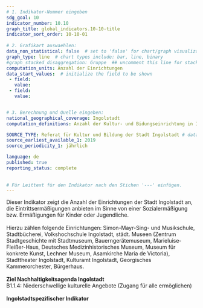 ```yaml
---
# 1. Indikator-Nummer eingeben 
sdg_goal: 10 
indicator_number: 10.10
graph_title: global_indicators.10-10-title
indicator_sort_order: 10-10-01
 
# 2. Grafikart auswaehlen: 
data_non_statistical: false  # set to 'false' for chart/graph visualization 
graph_type: line  # chart types include: bar, line, binary 
#graph_stacked_disaggregation: Gruppe  ## uncomment this line for stacked bars. eplace 'Geschlecht' with the field of aggregation. 
computation_units: Anzahl der Einrichtungen 
data_start_values:  # initialize the field to be shown  
 - field: 
   value:  
 - field: 
   value:  


# 3. Berechnung und Quelle eingeben: 
national_geographical_coverage: Ingolstadt 
computation_definitions: Anzahl der Kultur- und Bidungseinrichtung in Ingolstadt die Ermäßigungen anbieten

SOURCE_TYPE: Referat für Kultur und Bildung der Stadt Ingolstadt # data source  
source_earliest_available_1: 2019
source_periodicity_1: jährlich

language: de   
published: true 
reporting_status: complete
 
 
# Für Leittext für den Indikator nach den Stichen '---' einfügen. 
---
```

Dieser Indikator zeigt die Anzahl der Einrichtungen der Stadt Ingolstadt an, die Eintrittsermäßigungen anbieten im Sinne von einer Sozialermäßigung bzw. Ermäßigungen für Kinder oder Jugendliche.<br>
<br>
Hierzu zählen folgende Einrichtungen: Simon-Mayr-Sing- und Musikschule, Stadtbücherei, Volkshochschule Ingolstadt, städt. Museen (Zentrum Stadtgeschichte mit Stadtmuseum, Bauerngerätemuseum, Marieluise-Fleißer-Haus, Deutsches Medizinhistorisches Museum, Museum für konkrete Kunst, Lechner Museum, Asamkirche Maria de Victoria), Stadttheater Ingolstadt, Kulturamt Ingolstadt, Georgisches Kammerorchester, Bürgerhaus.<br>
<br>
<b>Ziel Nachhaltigkeitsagenda Ingolstadt</b><br>
B1.1.4: Niederschwellige kulturelle Angebote (Zugang für alle ermöglichen)<br>
<br>
<b>Ingolstadtspezifischer Indikator</b>
